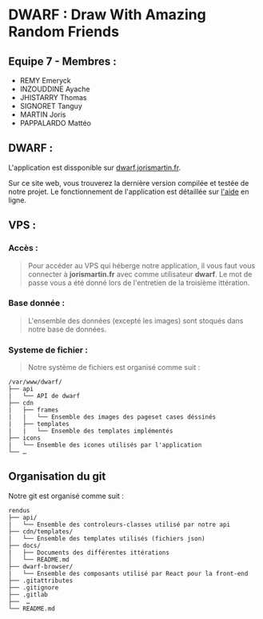 # DWARF : Draw With Amazing Random Friends

## Equipe 7 - Membres :
- REMY Emeryck
- INZOUDDINE Ayache
- JHISTARRY Thomas
- SIGNORET Tanguy
- MARTIN Joris
- PAPPALARDO Mattéo

## DWARF :
L'application est dissponible sur [dwarf.jorismartin.fr](https://dwarf.jorismartin.fr).

Sur ce site web, vous trouverez la dernière version compilée et testée de notre projet.
Le fonctionnement de l'application est détaillée sur [l'aide](https://dwarf.jorismartin.fr/help) en ligne.

## VPS :
### Accès :
> Pour accéder au VPS qui héberge notre application, il vous faut vous connecter à **jorismartin.fr** avec comme utilisateur **dwarf**.
> Le mot de passe vous a été donné lors de l'entretien de la troisième ittération.

### Base donnée :
> L'ensemble des données (excepté les images) sont stoqués dans notre base de données.

### Systeme de fichier :
> Notre système de fichiers est organisé comme suit :
```console
/var/www/dwarf/
├── api
|   └── API de dwarf
├── cdn
|   ├── frames
|   |   └── Ensemble des images des pageset cases déssinés
|   ├── templates
|   |   └── Ensemble des templates implémentés
├── icons
|   └── Ensemble des icones utilisés par l'application
└── …
```

## Organisation du git
Notre git est organisé comme suit :
```console
rendus
├── api/
|   └── Ensemble des controleurs-classes utilisé par notre api
├── cdn/templates/
|   └── Ensemble des templates utilisés (fichiers json)
├── docs/
|   ├── Documents des différentes ittérations
│   └── README.md
├── dwarf-browser/
|   └── Ensemble des composants utilisé par React pour la front-end
├── .gitattributes
├── .gitignore
├── .gitlab
├──  …
└── README.md
```